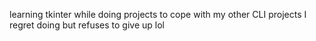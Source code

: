 learning tkinter while doing projects to cope with my other CLI projects I regret doing but refuses to give up lol
